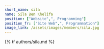 ```yaml
---
short_name: sila
name: Sila Ben Khelifa
position: ["Website",", Programming"]
position_fr: ["Site Web",", Programmation"]
image_link: /assets/images/members/sila.jpg
---
```

{% tf authors/sila.md %}